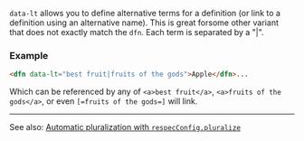 `data-lt` allows you to define alternative terms for a definition (or link to a definition using an alternative name). This is great forsome other variant that does not exactly match the `dfn`. Each term is separated by a "|". 

### Example

```HTML
<dfn data-lt="best fruit|fruits of the gods">Apple</dfn>...
```

Which can be referenced by any of `<a>best fruit</a>`, `<a>fruits of the gods</a>`, or even `[=fruits of the gods=]` will link.

---

See also: [Automatic pluralization with `respecConfig.pluralize`](https://github.com/w3c/respec/wiki/pluralize)